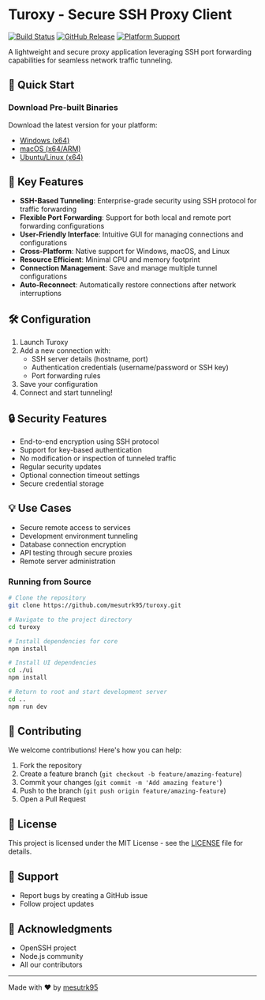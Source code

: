 # Turoxy - Secure SSH Proxy Client 

[![Build Status](https://github.com/mesutrk95/turoxy/actions/workflows/release.yaml/badge.svg)](https://github.com/mesutrk95/turoxy/actions)
[![GitHub Release](https://img.shields.io/github/v/release/mesutrk95/turoxy)](https://github.com/mesutrk95/turoxy/releases)
[![Platform Support](https://img.shields.io/badge/platform-Windows%20%7C%20macOS%20%7C%20Linux-blue)]()

A lightweight and secure proxy application leveraging SSH port forwarding capabilities for seamless network traffic tunneling.

## 🚀 Quick Start

### Download Pre-built Binaries

Download the latest version for your platform:

- [Windows (x64)](https://github.com/mesutrk95/turoxy/releases)
- [macOS (x64/ARM)](https://github.com/mesutrk95/turoxy/releases)
- [Ubuntu/Linux (x64)](https://github.com/mesutrk95/turoxy/releases)

## 🔑 Key Features

- **SSH-Based Tunneling**: Enterprise-grade security using SSH protocol for traffic forwarding
- **Flexible Port Forwarding**: Support for both local and remote port forwarding configurations
- **User-Friendly Interface**: Intuitive GUI for managing connections and configurations
- **Cross-Platform**: Native support for Windows, macOS, and Linux
- **Resource Efficient**: Minimal CPU and memory footprint
- **Connection Management**: Save and manage multiple tunnel configurations
- **Auto-Reconnect**: Automatically restore connections after network interruptions

## 🛠️ Configuration

1. Launch Turoxy
2. Add a new connection with:
   - SSH server details (hostname, port)
   - Authentication credentials (username/password or SSH key)
   - Port forwarding rules
3. Save your configuration
4. Connect and start tunneling!

## 🔒 Security Features

- End-to-end encryption using SSH protocol
- Support for key-based authentication
- No modification or inspection of tunneled traffic
- Regular security updates
- Optional connection timeout settings
- Secure credential storage

## 💡 Use Cases

- Secure remote access to services
- Development environment tunneling
- Database connection encryption
- API testing through secure proxies
- Remote server administration

### Running from Source

```bash
# Clone the repository
git clone https://github.com/mesutrk95/turoxy.git

# Navigate to the project directory
cd turoxy

# Install dependencies for core
npm install

# Install UI dependencies
cd ./ui
npm install

# Return to root and start development server
cd ..
npm run dev
```


## 📝 Contributing

We welcome contributions! Here's how you can help:

1. Fork the repository
2. Create a feature branch (`git checkout -b feature/amazing-feature`)
3. Commit your changes (`git commit -m 'Add amazing feature'`)
4. Push to the branch (`git push origin feature/amazing-feature`)
5. Open a Pull Request

## 📜 License

This project is licensed under the MIT License - see the [LICENSE](LICENSE) file for details.

## 🤝 Support

- Report bugs by creating a GitHub issue
- Follow project updates

## 🙏 Acknowledgments

- OpenSSH project
- Node.js community
- All our contributors

---

Made with ❤️ by [mesutrk95](https://github.com/mesutrk95)